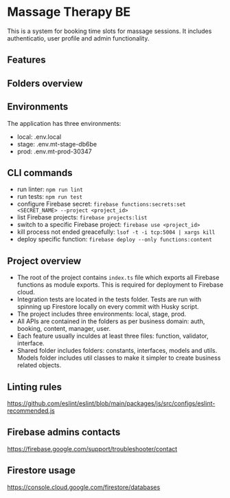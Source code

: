 # Massage Therapy BE

This is a system for booking time slots for massage sessions. It includes authenticatio, user profile and admin functionality.

## Features

<!-- Features are located in the `src/app/modules/lazy` folder: they are all routable and loaded lazily.
- main - contains the landing page with components that represent sections of the page.
- auth - contains authentication flow and logic: register, login, reset password etc.
- booking - contains the booking flow and logic: cart, select product page, checkout page etc.
- admin - has all the logic related to the content management.
- user - used for displaying user related data and bookings. -->

## Folders overview

<!-- All the main modules (e.g. CoreModule and SharedModule) are loaded into AppModule.
The entry point for application-related logic is app.component.ts, it loads among others CoreModule and SharedModule, inits i18n logic.
- core - contains singletons, constants, decorators, upper-level routing and i18n.
- shared - contains dumb UI components, pipes, utils, directives and abstract classes.
- interfaces - is the entry point for all app-wide interfaces that are used in more than one module.
- modules - is the place for business modules (in "lazy" folder because they are lazy loadable) and UI modules (e.g. dialog). -->

## Environments

The application has three environments:
- local: .env.local
- stage: .env.mt-stage-db6be
- prod: .env.mt-prod-30347

## CLI commands
  - run linter: `npm run lint`
  - run tests: `npm run test`
  - configure Firebase secret: `firebase functions:secrets:set <SECRET_NAME> --project <project_id>`
  - list Firebase projects: `firebase projects:list`
  - switch to a specific Firebase project: `firebase use <project_id>`
  - kill process not ended greacefully: `lsof -t -i tcp:5004 | xargs kill`
  - deploy specific function: `firebase deploy --only functions:content`

## Project overview
  - The root of the project contains `index.ts` file which exports all Firebase functions as module exports. This is required for deployment to Firebase cloud.
  - Integration tests are located in the tests folder. Tests are run with spinning up Firestore locally on every commit with Husky script.
  - The project includes three environments: local, stage, prod.
  - All APIs are contained in the folders as per business domain: auth, booking, content, manager, user.
  - Each feature usually inculdes at least three files: function, validator, interface.
  - Shared folder includes folders: constants, interfaces, models and utils. Models folder includes util classes to make it simpler to create business related objects.

## Linting rules
https://github.com/eslint/eslint/blob/main/packages/js/src/configs/eslint-recommended.js

## Firebase admins contacts
https://firebase.google.com/support/troubleshooter/contact

## Firestore usage
https://console.cloud.google.com/firestore/databases
